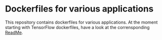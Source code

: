 # Dockerfiles for various applications
This repository contains dockerfiles for various applications. At the moment starting with TensorFlow dockerfiles, have a look at the corrensponding [ReadMe](./tensorflow/ReadMe).

